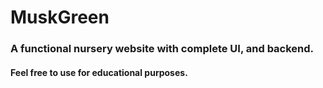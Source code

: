 # MuskGreen

### A functional nursery website with complete UI, and backend.
#### Feel free to use for educational purposes.
